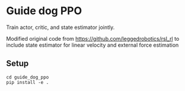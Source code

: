 # Guide dog PPO

Train actor, critic, and state estimator jointly.

Modified original code from https://github.com/leggedrobotics/rsl_rl to include state estimator for linear velocity and external force estimation

## Setup

```
cd guide_dog_ppo
pip install -e .
```
